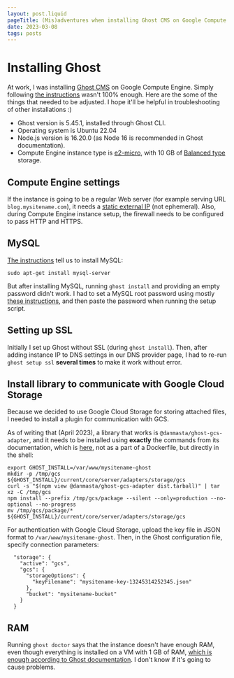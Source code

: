 ```yaml
---
layout: post.liquid
pageTitle: (Mis)adventures when installing Ghost CMS on Google Compute Engine
date: 2023-03-08
tags: posts
---
```


# Installing Ghost

At work, I was installing [Ghost CMS](https://ghost.org/) on Google Compute Engine. Simply following [the instructions](https://ghost.org/docs/install/ubuntu/) wasn't 100% enough. Here are the some of the things that needed to be adjusted. I hope it'll be helpful in troubleshooting of other installations :)

- Ghost version is 5.45.1, installed through Ghost CLI. 
- Operating system is Ubuntu 22.04
- Node.js version is 16.20.0 (as Node 16 is recommended in Ghost documentation). 
- Compute Engine instance type is [e2-micro](https://cloud.google.com/compute/docs/general-purpose-machines#e2-shared-core), with 10 GB of [Balanced type](https://cloud.google.com/compute/docs/disks#pdspecs) storage.

## Compute Engine settings

If the instance is going to be a regular Web server (for example serving URL `blog.mysitename.com`), it needs a [static external IP](https://cloud.google.com/compute/docs/ip-addresses) (not ephemeral). Also, during Compute Engine instance setup, the firewall needs to be configured to pass HTTP and HTTPS.

## MySQL

[The instructions](https://ghost.org/docs/install/ubuntu/) tell us to install MySQL:
```
sudo apt-get install mysql-server
```

But after installing MySQL, running `ghost install` and providing an empty password didn't work. I had to set a MySQL root password using mostly [these instructions](https://phoenixnap.com/kb/how-to-reset-mysql-root-password-windows-linux), and then paste the password when running the setup script.

## Setting up SSL

Initially I set up Ghost without SSL (during `ghost install`). Then, after adding instance IP to DNS settings in our DNS provider page, I had to re-run `ghost setup ssl` **several times** to make it work without error.

## Install library to communicate with Google Cloud Storage

Because we decided to use Google Cloud Storage for storing attached files, I needed to install a plugin for communication with GCS.

As of writing that (April 2023), a library that works is `@danmasta/ghost-gcs-adapter`, and it needs to be installed using **exactly** the commands from its documentation, which is [here](https://github.com/danmasta/ghost-gcs-adapter#installation), not as a part of a Dockerfile, but directly in the shell:

```
export GHOST_INSTALL=/var/www/mysitename-ghost
mkdir -p /tmp/gcs ${GHOST_INSTALL}/current/core/server/adapters/storage/gcs
curl -s "$(npm view @danmasta/ghost-gcs-adapter dist.tarball)" | tar xz -C /tmp/gcs
npm install --prefix /tmp/gcs/package --silent --only=production --no-optional --no-progress
mv /tmp/gcs/package/* ${GHOST_INSTALL}/current/core/server/adapters/storage/gcs
```

For authentication with Google Cloud Storage, upload the key file in JSON format to `/var/www/mysitename-ghost`. Then, in the Ghost configuration file, specify connection parameters:
```
  "storage": {
    "active": "gcs",
    "gcs": {
      "storageOptions": {
        "keyFilename": "mysitename-key-13245314252345.json"
      },
      "bucket": "mysitename-bucket"
    }
  }
```

## RAM

Running `ghost doctor` says that the instance doesn't have enough RAM, even though everything is installed on a VM with 1 GB of RAM, [which is enough according to Ghost documentation](https://ghost.org/docs/install/ubuntu/#prerequisites). I don't know if it's going to cause problems.
